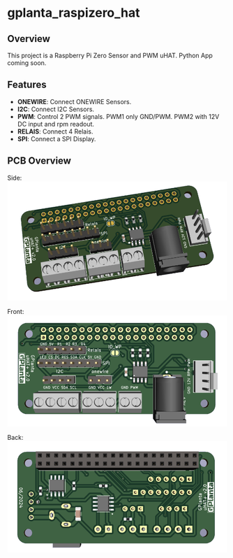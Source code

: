 # gplanta_raspizero_hat

## Overview

This project is a Raspberry Pi Zero Sensor and PWM uHAT.
Python App coming soon.

## Features

- **ONEWIRE**: Connect ONEWIRE Sensors.
- **I2C**: Connect I2C Sensors.
- **PWM**: Control 2 PWM signals. PWM1 only GND/PWM. PWM2 with 12V DC input and rpm readout.
- **RELAIS**: Connect 4 Relais.
- **SPI**: Connect a SPI Display.
## PCB Overview
Side:
![Project Logo](pcb_side.png)

Front:
![Project Logo](pcb_front.png)

Back:
![Project Logo](pcb_back.png)
